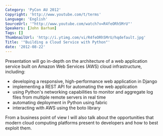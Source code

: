 ```yaml
---
Category: 'PyCon AU 2012'
Copyright: 'http://www.youtube.com/t/terms'
Language: 'English'
SourceUrl: '"http://www.youtube.com/watch?v=R4feORh5MrU"'
Speakers: [John Barham]
Tags: []
ThumbnailUrl: 'http://i.ytimg.com/vi/R4feORh5MrU/hqdefault.jpg'
Title: '"Building a Cloud Service with Python"'
date: '2012-08-22'
---
```

Presentation will go in-depth on the architecture of a web application service
built on Amazon Web Services (AWS) cloud infrastructure, including:

  * developing a responsive, high-performance web application in Django
  * implementing a REST API for automating the web application
  * using Python's networking capabilities to monitor and aggregate log files from multiple remote servers in real time
  * automating deployment in Python using fabric
  * interacting with AWS using the boto library

From a business point of view I will also talk about the opportunities that
modern cloud computing platforms present to developers and how to best exploit
them.

